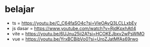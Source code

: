 # belajar

- ts = https://youtu.be/C_C64faSO4c?si=VIeOAyQ3LCLLxbEy
- js dasar = https://www.youtube.com/watch?v=RjdKpxhAtI4
- vite = https://youtu.be/6UJnu25ji2A?si=HCOKEJbxv2wPsWMO
- vue = https://youtu.be/YrxBCBibVo0?si=UroZJatMfAs69rwo
